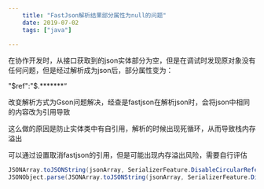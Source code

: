 ```yaml
---
    title: "FastJson解析结果部分属性为null的问题"
    date: 2019-07-02 
    tags: ["java"]
    
---
```


在协作开发时，从接口获取到的json实体部分为空，但是在调试时发现原对象没有任何问题，但是经过解析成为json后，部分属性变为：

"$ref":"$.*******“

改变解析方式为Gson问题解决，经查是fastjson在解析json时，会将json中相同的内容改为引用导致

这么做的原因是防止实体类中有自引用，解析的时候出现死循环，从而导致栈内存溢出

可以通过设置取消fastjson的引用，但是可能出现内存溢出风险，需要自行评估

```java
JSONArray.toJSONString(jsonArray, SerializerFeature.DisableCircularReferenceDetect);
JSONObject.parse(JSONArray.toJSONString(jsonArray, SerializerFeature.DisableCircularReferenceDetect));
```